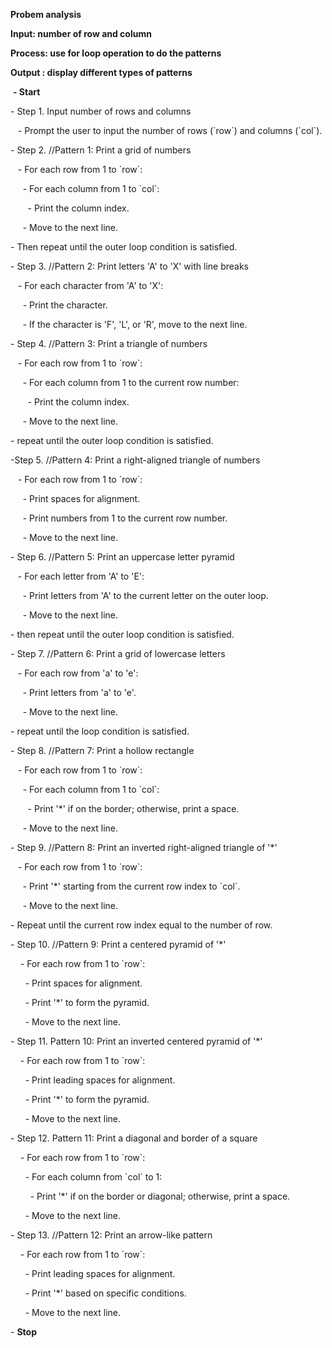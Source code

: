 **Probem analysis**

**Input: number of row and column**

**Process: use for loop operation to do the patterns**

**Output : display different types of patterns**

 **- Start**

\- Step 1. Input number of rows and columns

   - Prompt the user to input the number of rows (\`row\`) and columns (\`col\`).

\- Step 2. //Pattern 1: Print a grid of numbers

   - For each row from 1 to \`row\`:

     - For each column from 1 to \`col\`:

       - Print the column index.

     - Move to the next line.

\- Then repeat until the outer loop condition is satisfied.

\- Step 3. //Pattern 2: Print letters 'A' to 'X' with line breaks

   - For each character from 'A' to 'X':

     - Print the character.

     - If the character is 'F', 'L', or 'R', move to the next line.

\- Step 4. //Pattern 3: Print a triangle of numbers

   - For each row from 1 to \`row\`:

     - For each column from 1 to the current row number:

       - Print the column index.

     - Move to the next line.

\- repeat until the outer loop condition is satisfied.

\-Step 5. //Pattern 4: Print a right-aligned triangle of numbers

   - For each row from 1 to \`row\`:

     - Print spaces for alignment.

     - Print numbers from 1 to the current row number.

     - Move to the next line.

\- Step 6. //Pattern 5: Print an uppercase letter pyramid

   - For each letter from 'A' to 'E':

     - Print letters from 'A' to the current letter on the outer loop.

     - Move to the next line.

\- then repeat until the outer loop condition is satisfied.

\- Step 7. //Pattern 6: Print a grid of lowercase letters

   - For each row from 'a' to 'e':

     - Print letters from 'a' to 'e'.

     - Move to the next line.

\- repeat until the loop condition is satisfied.

\- Step 8. //Pattern 7: Print a hollow rectangle

   - For each row from 1 to \`row\`:

     - For each column from 1 to \`col\`:

       - Print '\*' if on the border; otherwise, print a space.

     - Move to the next line.

\- Step 9. //Pattern 8: Print an inverted right-aligned triangle of '\*'

   - For each row from 1 to \`row\`:

     - Print '\*' starting from the current row index to \`col\`.

     - Move to the next line.

\- Repeat until the current row index equal to the number of row.

\- Step 10. //Pattern 9: Print a centered pyramid of '\*'

    - For each row from 1 to \`row\`:

      - Print spaces for alignment.

      - Print '\*' to form the pyramid.

      - Move to the next line.

\- Step 11. Pattern 10: Print an inverted centered pyramid of '\*'

    - For each row from 1 to \`row\`:

      - Print leading spaces for alignment.

      - Print '\*' to form the pyramid.

      - Move to the next line.

\- Step 12. Pattern 11: Print a diagonal and border of a square

    - For each row from 1 to \`row\`:

      - For each column from \`col\` to 1:

        - Print '\*' if on the border or diagonal; otherwise, print a space.

      - Move to the next line.

\- Step 13. //Pattern 12: Print an arrow-like pattern

    - For each row from 1 to \`row\`:

      - Print leading spaces for alignment.

      - Print '\*' based on specific conditions.

      - Move to the next line.

\- **Stop**
